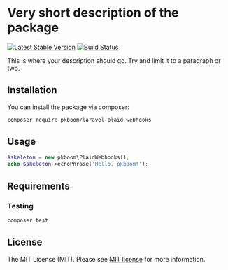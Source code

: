 # Very short description of the package

[![Latest Stable Version](https://poser.pugx.org/pkboom/laravel-calm/v/stable)](https://packagist.org/packages/pkboom/laravel-calm)
[![Build Status](https://travis-ci.com/pkboom/laravel-calm.svg?branch=master)](https://travis-ci.com/pkboom/laravel-calm)

This is where your description should go. Try and limit it to a paragraph or two.

## Installation

You can install the package via composer:

```bash
composer require pkboom/laravel-plaid-webhooks
```

## Usage

``` php
$skeleton = new pkboom\PlaidWebhooks();
echo $skeleton->echoPhrase('Hello, pkboom!');
```

## Requirements

### Testing

``` bash
composer test
```

## License

The MIT License (MIT). Please see [MIT license](http://opensource.org/licenses/MIT) for more information.